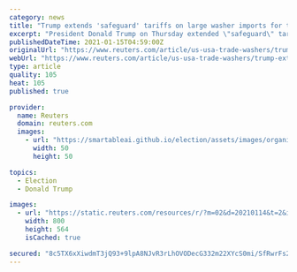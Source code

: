 ```yaml
---
category: news
title: "Trump extends 'safeguard' tariffs on large washer imports for two years"
excerpt: "President Donald Trump on Thursday extended \"safeguard\" tariffs on large residential washers for another two years in a move that further shields domestic manufacturers such as Whirlpool Corp from import competition."
publishedDateTime: 2021-01-15T04:59:00Z
originalUrl: "https://www.reuters.com/article/us-usa-trade-washers/trump-extends-safeguard-tariffs-on-large-washer-imports-for-two-years-idUSKBN29J2SD?edition-redirect=ca"
webUrl: "https://www.reuters.com/article/us-usa-trade-washers/trump-extends-safeguard-tariffs-on-large-washer-imports-for-two-years-idUSKBN29J2SD?edition-redirect=ca"
type: article
quality: 105
heat: 105
published: true

provider:
  name: Reuters
  domain: reuters.com
  images:
    - url: "https://smartableai.github.io/election/assets/images/organizations/reuters.com-50x50.jpg"
      width: 50
      height: 50

topics:
  - Election
  - Donald Trump

images:
  - url: "https://static.reuters.com/resources/r/?m=02&d=20210114&t=2&i=1547836161&r=LYNXMPEH0D1KA&w=800"
    width: 800
    height: 564
    isCached: true

secured: "8c5TX6xXiwdmT3jQ93+9lpA8NJvR3rLhOVODecG332m22XYcS0mi/SfRwrFs2iGUnmrF6iMEGYKPQHYsDcAI2WnD5Enz9XQa2hDbL4J4TgOCuzDJH8z3qvRniCgZTKCG7im+ETFkBBRcWLNIF+gK0kgJnoo7VSSpzO9GfPLk/dd19HwFADbfGd0G+Fq6o7JuD0aaZoRICbzrVPgmWDP+shGIexofdE/sAbH7DOtGxsnAW4uiesbzdDTyEqv2f/u+ilHkB5Q5BRqGrgOYdvaXNZKVB3AkAafKsUcQie/2B1hEkm+mNlEUkALLiC1ZLvYjQXLZ0Nyk/89jz8EbFAYt8Xv/4hOOTMjwWAwiA8jieb8=;IqH2u/77hcLga9/ozgq1iA=="
---
```


